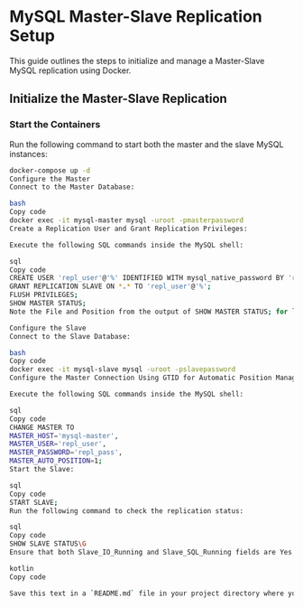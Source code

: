 # MySQL Master-Slave Replication Setup

This guide outlines the steps to initialize and manage a Master-Slave MySQL replication using Docker.

## Initialize the Master-Slave Replication

### Start the Containers

Run the following command to start both the master and the slave MySQL instances:

```bash
docker-compose up -d
Configure the Master
Connect to the Master Database:

bash
Copy code
docker exec -it mysql-master mysql -uroot -pmasterpassword
Create a Replication User and Grant Replication Privileges:

Execute the following SQL commands inside the MySQL shell:

sql
Copy code
CREATE USER 'repl_user'@'%' IDENTIFIED WITH mysql_native_password BY 'repl_pass';
GRANT REPLICATION SLAVE ON *.* TO 'repl_user'@'%';
FLUSH PRIVILEGES;
SHOW MASTER STATUS;
Note the File and Position from the output of SHOW MASTER STATUS; for later use.

Configure the Slave
Connect to the Slave Database:

bash
Copy code
docker exec -it mysql-slave mysql -uroot -pslavepassword
Configure the Master Connection Using GTID for Automatic Position Management:

Execute the following SQL commands inside the MySQL shell:

sql
Copy code
CHANGE MASTER TO
MASTER_HOST='mysql-master',
MASTER_USER='repl_user',
MASTER_PASSWORD='repl_pass',
MASTER_AUTO_POSITION=1;
Start the Slave:

sql
Copy code
START SLAVE;
Run the following command to check the replication status:

sql
Copy code
SHOW SLAVE STATUS\G
Ensure that both Slave_IO_Running and Slave_SQL_Running fields are Yes to confirm that replication is active and running smoothly.

kotlin
Copy code

Save this text in a `README.md` file in your project directory where your `docker-compose.yml` file is located. This README will help users or administrators understand how to set up and verify the replication process.







